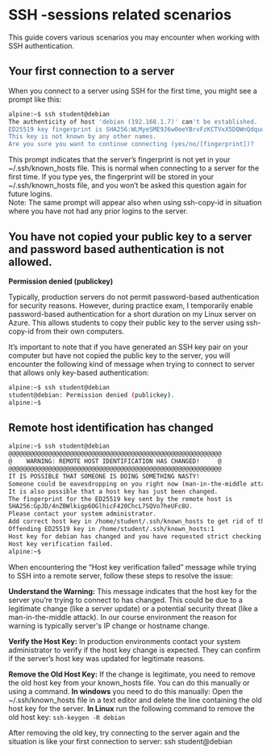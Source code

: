
# SSH -sessions related scenarios

This guide covers various scenarios you may encounter when working with SSH authentication.

## Your first connection to a server  

When you connect to a server using SSH for the first time, you might see a prompt like this:
````bash
alpine:~$ ssh student@debian
The authenticity of host 'debian (192.168.1.7)' can't be established.
ED25519 key fingerprint is SHA256:WLMyeSME9J6w0eeYBrvFzKCTVxX5DQWnQdquu13JnSY.
This key is not known by any other names.
Are you sure you want to continue connecting (yes/no/[fingerprint])?
````
This prompt indicates that the server’s fingerprint is not yet in your ~/.ssh/known_hosts file. This is normal when connecting to a server for the first time. If you type yes, the fingerprint will be stored in your ~/.ssh/known_hosts file, and you won’t be asked this question again for future logins.  
Note: The same prompt will appear also when using ssh-copy-id in situation where you have not had any prior logins to the server. 

## You have not copied your public key to a server and password based authentication is not allowed.  
**Permission denied (publickey)**  

Typically, production servers do not permit password-based authentication for security reasons. However, during practice exam, I temporarily enable password-based authentication for a short duration on my Linux server on Azure. This allows students to copy their public key to the server using ssh-copy-id from their own computers.

It’s important to note that if you have generated an SSH key pair on your computer but have not copied the public key to the server, you will encounter the following kind of message when trying to connect to server that allows only key-based authentication: 
````bash
alpine:~$ ssh student@debian
student@debian: Permission denied (publickey).
alpine:~$
````


## Remote host identification has changed  

````bash
alpine:~$ ssh student@debian
@@@@@@@@@@@@@@@@@@@@@@@@@@@@@@@@@@@@@@@@@@@@@@@@@@@@@@@@@@@
@    WARNING: REMOTE HOST IDENTIFICATION HAS CHANGED!     @
@@@@@@@@@@@@@@@@@@@@@@@@@@@@@@@@@@@@@@@@@@@@@@@@@@@@@@@@@@@
IT IS POSSIBLE THAT SOMEONE IS DOING SOMETHING NASTY!
Someone could be eavesdropping on you right now (man-in-the-middle attack)!
It is also possible that a host key has just been changed.
The fingerprint for the ED25519 key sent by the remote host is
SHA256:GpJD/4nZBWlkigp6OGlhicF420ChcL7SQVo7heUFc8U.
Please contact your system administrator.
Add correct host key in /home/student/.ssh/known_hosts to get rid of this message.
Offending ED25519 key in /home/student/.ssh/known_hosts:1
Host key for debian has changed and you have requested strict checking.
Host key verification failed.
alpine:~$
````



When encountering the “Host key verification failed” message while trying to SSH into a remote server, follow these steps to resolve the issue:

**Understand the Warning:**
This message indicates that the host key for the server you’re trying to connect to has changed. This could be due to a legitimate change (like a server update) or a potential security threat (like a man-in-the-middle attack). In our course environment the reason for warning is typically server's IP change or hostname change.

**Verify the Host Key:**
In production environments contact your system administrator to verify if the host key change is expected. They can confirm if the server’s host key was updated for legitimate reasons.

**Remove the Old Host Key:**
If the change is legitimate, you need to remove the old host key from your known_hosts file. You can do this manually or using a command.
**In windows** you need to do this manually: Open the ~/.ssh/known_hosts file in a text editor and delete the line containing the old host key for the server. 
**In Linux** run the following command to remove the old host key:
`ssh-keygen -R debian`

After removing the old key, try connecting to the server again and the situation is like your first connection to server:
ssh student@debian


